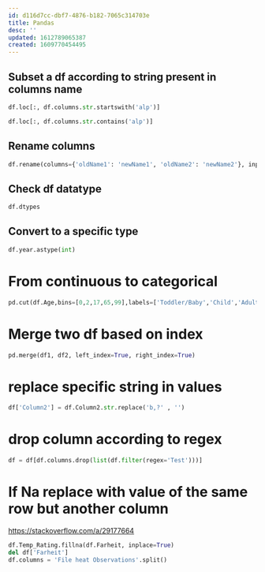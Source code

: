 ```yaml
---
id: d116d7cc-dbf7-4876-b182-7065c314703e
title: Pandas
desc: ''
updated: 1612789065387
created: 1609770454495
---
```


## Subset a df according to string present in columns name

```python
df.loc[:, df.columns.str.startswith('alp')]
```

```python
df.loc[:, df.columns.str.contains('alp')]
```

## Rename columns

```python
df.rename(columns={'oldName1': 'newName1', 'oldName2': 'newName2'}, inplace=True)
```

## Check df datatype

```python
df.dtypes
```

## Convert to a specific type

```python
df.year.astype(int)
```

# From continuous to categorical 

```python
pd.cut(df.Age,bins=[0,2,17,65,99],labels=['Toddler/Baby','Child','Adult','Elderly'])
```


# Merge two df based on index

```python
pd.merge(df1, df2, left_index=True, right_index=True)
```

# replace specific string in values

```python
df['Column2'] = df.Column2.str.replace('b,?' , '')
```

# drop column according to regex

```python
df = df[df.columns.drop(list(df.filter(regex='Test')))]
```

# If Na replace with value of the same row but another column

https://stackoverflow.com/a/29177664

```python
df.Temp_Rating.fillna(df.Farheit, inplace=True)
del df['Farheit']
df.columns = 'File heat Observations'.split()

```


